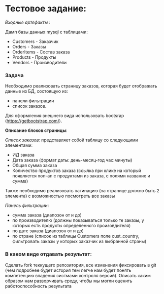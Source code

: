 # Тестовое задание:

_Входные артефакты_ :

Дамп базы данных mysql c таблицами:
- Customers - Заказчик
- Orders - Заказы
- OrderItems - Состав заказа
- Products - Продукты
- Vendors - Производители

### Задача

Необходимо реализовать страницу заказов, которая будет отображать данные из БД, состоящую из:
- панели фильтрации
- список заказов. 

Для оформления внешнего вида использовать bootsrap (https://getbootstrap.com/).

**Описание блоков страницы**:

*Cписок заказов:*
представляет собой таблицу со следующими элементами:
- ИД заказа
- Дата заказа (формат даты: день-месяц-год час:минуты)
- Общая сумма заказа
- Количество продуктов заказа (ссылка при клике на который появляется поп-ап с продуктами из заказа, с полями название и сумма)

Также необходимо реализовать пагинацию (на странице должно быть 2 элемента) с возможностью посмотреть все заказы

*Панель фильтрации*:
- сумма заказа (диапозон от и до)
- по производителю (должны показываться только те заказы, у которых есть продукты определенного произовдителя)
- по дате заказа (диапозон от и до)
- по стране (список из таблицы Customers поле cust_country, фильтровать заказы у которых заказчик из выбранной страны)

### В каком виде отдавать результат:
Сделать fork теккущего репозитория, все изменения фиксировать в git (чем подробнее будет история тем легче нам будет понять компетенцию владения систмами контроля версий). Описать каким образом нам разворчивать среду, чтобы мы могли оценить работоспособность результата

